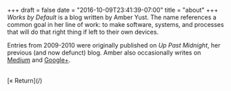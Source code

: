 +++
draft = false
date = "2016-10-09T23:41:39-07:00"
title = "about"
+++
*Works by Default* is a blog written by Amber Yust. The name references a common goal in
her line of work: to make software, systems, and processes that will do that right thing
if left to their own devices.

Entries from 2009-2010 were originally published on *Up Past Midnight*, her previous (and now
defunct) blog. Amber also occasionally writes on [Medium](https://medium.com/@aiiane)
and [Google+](https://plus.google.com/116797686750161798768).

<br>
[&laquo; Return](/)
